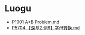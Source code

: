 # Luogu
- [P1001 A+B Problem.md](https://github.com/free-tiu/LuoguNote/blob/main/P1001%20A%2BB%20Problem.md)
- [P5704 【深基2.例6】字母转换.md](https://github.com/free-tiu/LuoguNote/blob/main/P5704%20%E3%80%90%E6%B7%B1%E5%9F%BA2.%E4%BE%8B6%E3%80%91%E5%AD%97%E6%AF%8D%E8%BD%AC%E6%8D%A2.md)
